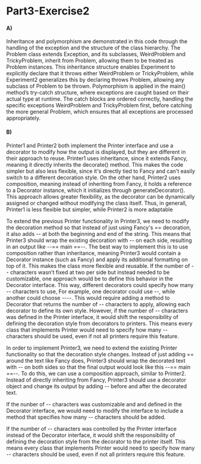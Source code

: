 # Part3-Exercise2




#### A)
Inheritance and polymorphism are demonstrated in this code through the handling of the exception  and the structure of the class hierarchy. The Problem class extends Exception, and its subclasses, WeirdProblem and TrickyProblem, inherit from Problem, allowing them to be treated as Problem instances. This inheritance structure enables Experiment to explicitly declare that it throws either WeirdProblem or TrickyProblem, while Experiment2 generalizes this by declaring throws Problem, allowing any subclass of Problem to be thrown. Polymorphism is applied in the main() method’s try-catch structure, where exceptions are caught based on their actual type at runtime. The catch blocks are ordered correctly, handling the specific exceptions WeirdProblem and TrickyProblem first, before catching the more general Problem, which ensures that all exceptions are processed appropriately. 

#### B)
Printer1 and Printer2 both implement the Printer interface and use a decorator to modify how the output is displayed, but they are different in their approach to reuse. Printer1 uses inheritance, since it extends Fancy, meaning it directly inherits the decorate() method. This makes the code simpler but also less flexible, since it's directly tied to Fancy and can't easily switch to a different decoration style. On the other hand, Printer2 uses composition, meaning instead of inheriting from Fancy, it holds a reference to a Decorator instance, which it initializes through generateDecorator(). This approach allows greater flexibility, as the decorator can be dynamically assigned or changed without modifying the class itself. Thus, in generall, Printer1 is less flexible but simpler, while Printer2 is more adaptable


To extend the previous Printer functionality in Printer3, we need to modify the decoration method so that instead of just using Fancy's == decoration, it also adds -- at both the beginning and end of the string. This means that Printer3 should wrap the existing decoration with -- on each side, resulting in an output like --== main ==--. The best way to implement this is to use composition rather than inheritance, meaning Printer3 would contain a Decorator instance (such as Fancy) and apply its additional formatting on top of it. This makes the class more flexible and reusable.
If the number of -- characters wasn’t fixed at two per side but instead needed to be customizable, one approach would be to define this behavior in the Decorator interface. This way, different decorators could specify how many -- characters to use, For example, one decorator could use --, while another could choose ----. This would require adding a method to Decorator that returns the number of -- characters to apply, allowing each decorator to define its own style.
However, if the number of -- characters was defined in the Printer interface, it would shift the responsibility of defining the decoration style from decorators to printers. This means every class that implements Printer would need to specify how many -- characters should be used, even if not all printers require this feature.





In order to implement Printer3, we need to extend the existing Printer functionality so that the decoration style changes. Instead of just adding == around the text like Fancy does, Printer3 should wrap the decorated text with -- on both sides so that the final output would look like this --== main ==--. To do this, we can use a composition approach, similar to Printer2. Instead of directly inheriting from Fancy, Printer3 should use a decorator object and change its output by adding -- before and after the decorated text.


If the nunber of -- characters was customizable and and defined in the Decorator interface, we would need to  modify the interface to include a method that specifies how many -- characters should be added. 


If the number of -- characters was controlled by the Printer interface instead of the Decorator interface, it would shift the responsibility of defining the decoration style from the decorator to the printer itself. This means every class that implements Printer would need to specify how many -- characters should be used, even if not all printers require this feature.

